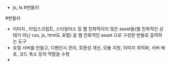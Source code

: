 - js, ts #번들러

#번들러 
- 이미지 , 타입스크립트, 스타일러스 등 웹 친화적이지 않은 asset들(웹 친화적인 상태가 아닌 css, js, html도 포함) 을 웹 친화적인 asset 으로 구성한 번들로 출력하는 도구
- 로컬 서버를 만들고, 디펜던시 관리, 호환성 개선, 모듈 지원, 이미지 최적화, 서버 배포, 코드 축소 등의 역할을 수행
- 

